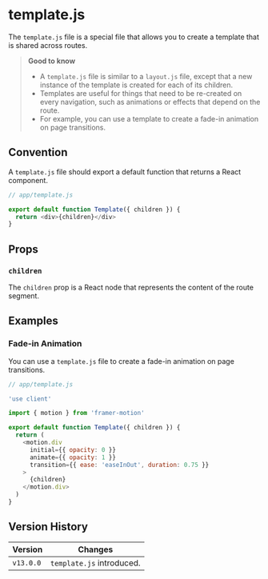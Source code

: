 
# template.js

The `template.js` file is a special file that allows you to create a template that is shared across routes.

> **Good to know**
>
> - A `template.js` file is similar to a `layout.js` file, except that a new instance of the template is created for each of its children.
> - Templates are useful for things that need to be re-created on every navigation, such as animations or effects that depend on the route.
> - For example, you can use a template to create a fade-in animation on page transitions.

## Convention

A `template.js` file should export a default function that returns a React component.

```javascript
// app/template.js

export default function Template({ children }) {
  return <div>{children}</div>
}
```

## Props

### `children`

The `children` prop is a React node that represents the content of the route segment.

## Examples

### Fade-in Animation

You can use a `template.js` file to create a fade-in animation on page transitions.

```javascript
// app/template.js

'use client'

import { motion } from 'framer-motion'

export default function Template({ children }) {
  return (
    <motion.div
      initial={{ opacity: 0 }}
      animate={{ opacity: 1 }}
      transition={{ ease: 'easeInOut', duration: 0.75 }}
    >
      {children}
    </motion.div>
  )
}
```

## Version History

| Version | Changes |
| --- | --- |
| `v13.0.0` | `template.js` introduced. |
